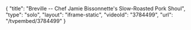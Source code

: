 {
    "title": "Breville -- Chef Jamie Bissonnette's Slow-Roasted Pork Shoul",
    "type": "solo",
    "layout": "iframe-static",
    "videoId": "3784499",
    "url": "\/tvpembed\/3784499"
}